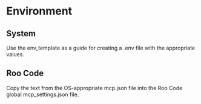 # Environment
## System
Use the env_template as a guide for creating a .env file with the appropriate values.

## Roo Code
Copy the text from the OS-appropriate mcp.json file into the Roo Code global mcp_settings.json file.

